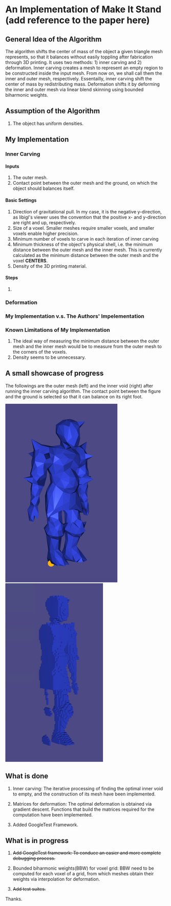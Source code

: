 # An Implementation of Make It Stand (add reference to the paper here)

## General Idea of the Algorithm

The algorithm shifts the center of mass of the object a given triangle mesh represents, so that it balances without easily toppling after fabrication through 3D printing. It uses two methods: 1) inner carving and 2) deformation. Inner carving creates a mesh to represent an empty region to be constructed inside the input mesh. From now on, we shall call them the inner and outer mesh, respectively. Essentailly, inner carving shift the center of mass by redistributing mass. Deformation shifts it by deforming the inner and outer mesh via linear blend skinning using bounded biharmonic weights.

## Assumption of the Algorithm

1. The object has uniform densities.

## My Implementation

### Inner Carving

#### Inputs
1. The outer mesh.
2. Contact point between the outer mesh and the ground, on which the object should balances itself.

#### Basic Settings
1. Direction of gravitational pull. In my case, it is the negative y-direction, as libigl's viewer uses the convention that the positive x- and y-direction are right and up, respectively.
2. Size of a voxel. Smaller meshes require smaller voxels, and smaller voxels enable higher precision.
3. Minimum number of voxels to carve in each iteration of inner carving
4. Minimum thickness of the object's physical shell, i.e. the minimum distance between the outer mesh and the inner mesh. This is currently calculated as the minimum distance between the outer mesh and the voxel **CENTERS**.
5. Density of the 3D printing material.

#### Steps
1. 


### Deformation

### My Implementation v.s. The Authors' Impelementation

### Known Limitations of My Implementation
1. The ideal way of measuring the minimum distance between the outer mesh and the inner mesh would be to measure from the outer mesh to the corners of the voxels.
2. Density seems to be unnecessary.

## A small showcase of progress
The followings are the outer mesh (left) and the inner void (right) after running the inner carving algorithm. The contact point between the figure and the ground is selected so that it can balance on its right foot.

![](images/outer_mesh.png)![](images/inner_mesh.png)

## What is done

1. Inner carving: The iterative processing of finding the optimal inner void to empty, and the construction of its mesh have been implemented.
  
2. Matrices for deformation: The optimal deformation is obtained via gradient descent. Functions that build the matrices required for the computation have been implemented.

3. Added GoogleTest Framework.

## What is in progress
  
1. ~~Add GoogleTest framework: To conduce an easier and more complete debugging process.~~

2. Bounded biharmonic weights(BBW) for voxel grid: BBW need to be computed for each voxel of a grid, from which meshes obtain their weights via interpolation for deformation.

3. ~~Add test suites.~~

Thanks.
